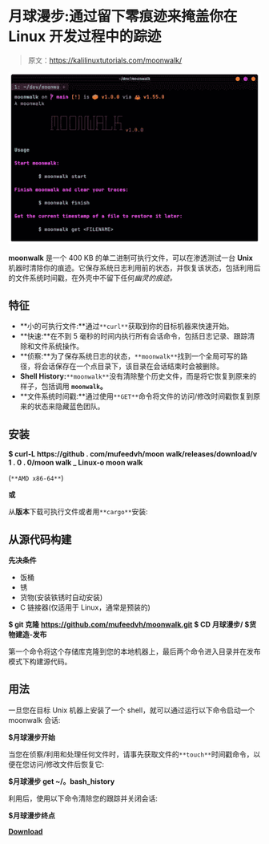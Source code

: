 # 月球漫步:通过留下零痕迹来掩盖你在 Linux 开发过程中的踪迹

> 原文：<https://kalilinuxtutorials.com/moonwalk/>

[![](img//edd0c74cb5dcd04d83142bab316f205d.png)](https://blogger.googleusercontent.com/img/b/R29vZ2xl/AVvXsEjk6r1mcC_RbcLoOs99T3Y3jgvBLWGSTuWxCBxy6icMhyqprdPLOoKMVkVXo7OmwhenOkZNY1KYyEyXe6loFF9E32gwWr0r7SGhVoXFDLVNfvqxgpptfyX6MWwYZ7PcZ6kyhIs8tGzaDKiILIJ9fC7WkVpRmnQmRjjn0ViRkHfneMYvlzhSMUVliVmW/s559/moonwalk%20(1).png)

**moonwalk** 是一个 400 KB 的单二进制可执行文件，可以在渗透测试一台 **Unix** 机器时清除你的痕迹。它保存系统日志利用前的状态，并恢复该状态，包括利用后的文件系统时间戳，在外壳中不留下任何*幽灵的痕迹。*

## 特征

*   **小的可执行文件:**通过`**curl**`获取到你的目标机器来快速开始。
*   **快速:**在不到 5 毫秒的时间内执行所有会话命令，包括日志记录、跟踪清除和文件系统操作。
*   **侦察:**为了保存系统日志的状态，`**moonwalk**`找到一个全局可写的路径，将会话保存在一个点目录下，该目录在会话结束时会被删除。
*   **Shell History:**`**moonwalk**`没有清除整个历史文件，而是将它恢复到原来的样子，包括调用 **`moonwalk`。**
*   **文件系统时间戳:**通过使用`**GET**`命令将文件的访问/修改时间戳恢复到原来的状态来隐藏蓝色团队。

## 安装

**$ curl-L https://github . com/mufeedvh/moon walk/releases/download/v 1 . 0 . 0/moon walk _ Linux-o moon walk**

(`**AMD x86-64**`)

**或**

从**版本**下载可执行文件或者用`**cargo**`安装:

## 从源代码构建

**先决条件**

*   饭桶
*   锈
*   货物(安装铁锈时自动安装)
*   C 链接器(仅适用于 Linux，通常是预装的)

**$ git 克隆 https://github.com/mufeedvh/moonwalk.git
$ CD 月球漫步/
$货物建造-发布**

第一个命令将这个存储库克隆到您的本地机器上，最后两个命令进入目录并在发布模式下构建源代码。

## 用法

一旦您在目标 Unix 机器上安装了一个 shell，就可以通过运行以下命令启动一个 moonwalk 会话:

**$月球漫步开始**

当您在侦察/利用和处理任何文件时，请事先获取文件的`**touch**`时间戳命令，以便在您访问/修改文件后恢复它:

**$月球漫步 get ~/。bash_history**

利用后，使用以下命令清除您的跟踪并关闭会话:

**$月球漫步终点**

[**Download**](https://github.com/mufeedvh/moonwalk)
